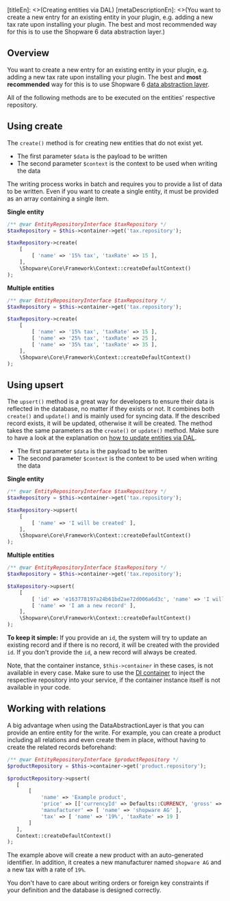 [titleEn]: <>(Creating entities via DAL)
[metaDescriptionEn]: <>(You want to create a new entry for an existing entity in your plugin, e.g. adding a new tax rate upon installing your plugin. The best and most recommended way for this is to use the Shopware 6 data abstraction layer.)

## Overview

You want to create a new entry for an existing entity in your plugin, e.g. adding a new tax rate upon installing your plugin.
The best and **most recommended** way for this is to use Shopware 6 [data abstraction layer](./../2-internals/1-core/20-data-abstraction-layer/__categoryInfo.md).

All of the following methods are to be executed on the entities' respective repository.

## Using create

The `create()` method is for creating new entities that do not exist yet.

- The first parameter `$data` is the payload to be written
- The second parameter `$context` is the context to be used when writing the data

The writing process works in batch and requires you to provide a list of data to be written.
Even if you want to create a single entity, it must be provided as an array containing a single item.

**Single entity**

```php
/** @var EntityRepositoryInterface $taxRepository */
$taxRepository = $this->container->get('tax.repository');

$taxRepository->create(
    [
        [ 'name' => '15% tax', 'taxRate' => 15 ],
    ],
    \Shopware\Core\Framework\Context::createDefaultContext()
);
```

**Multiple entities**

```php
/** @var EntityRepositoryInterface $taxRepository */
$taxRepository = $this->container->get('tax.repository');

$taxRepository->create(
    [
        [ 'name' => '15% tax', 'taxRate' => 15 ],
        [ 'name' => '25% tax', 'taxRate' => 25 ],
        [ 'name' => '35% tax', 'taxRate' => 35 ],
    ],
    \Shopware\Core\Framework\Context::createDefaultContext()
);
```

## Using upsert

The `upsert()` method is a great way for developers to ensure their data is reflected in the database,
no matter if they exists or not. It combines both `create()` and `update()` and is mainly used for syncing data.
If the described record exists, it will be updated, otherwise it will be created.
The method takes the same parameters as the `create()` or `update()` method.
Make sure to have a look at the explanation on [how to update entities via DAL](./150-updating-entities-dal.md).

- The first parameter `$data` is the payload to be written
- The second parameter `$context` is the context to be used when writing the data

**Single entity**

```php
/** @var EntityRepositoryInterface $taxRepository */
$taxRepository = $this->container->get('tax.repository');

$taxRepository->upsert(
    [
        [ 'name' => 'I will be created' ],
    ],
    \Shopware\Core\Framework\Context::createDefaultContext()
);
```

**Multiple entities**

```php
/** @var EntityRepositoryInterface $taxRepository */
$taxRepository = $this->container->get('tax.repository');

$taXepository->upsert(
    [
        [ 'id' => 'e163778197a24b61bd2ae72d006a6d3c', 'name' => 'I will have an updated name' ],
        [ 'name' => 'I am a new record' ],
    ],
    \Shopware\Core\Framework\Context::createDefaultContext()
);
```

**To keep it simple:** If you provide an `id`, the system will try to update an existing record and if there is no
 record, it will be created with the provided `id`.
 If you don't provide the `id`, a new record will always be created.
 
 Note, that the container instance, `$this->container` in these cases, is not available in every case.
 Make sure to use the [DI container](https://symfony.com/doc/current/service_container.html) to inject the respective repository
 into your service, if the container instance itself is not available in your code.
 
 ## Working with relations
 
 A big advantage when using the DataAbstractionLayer is that you can provide an entire entity for the write.
 For example, you can create a product including all relations and even create them in place, without having to create the related records beforehand:
 
 ```php
/** @var EntityRepositoryInterface $productRepository */
$productRepository = $this->container->get('product.repository');

$productRepository->upsert(
    [
        [
            'name' => 'Example product',
            'price' => [['currencyId' => Defaults::CURRENCY, 'gross' => 15, 'net' => 10, 'linked' => false ]],
            'manufacturer' => [ 'name' => 'shopware AG' ],
            'tax' => [ 'name' => '19%', 'taxRate' => 19 ]
        ]
    ],
    Context::createDefaultContext()
);
 ```
 
 The example above will create a new product with an auto-generated identifier. In addition, it creates a new manufacturer named `shopware AG`
 and a new tax with a rate of `19%`.
 
 You don't have to care about writing orders or foreign key constraints if your definition and the database is designed correctly.
